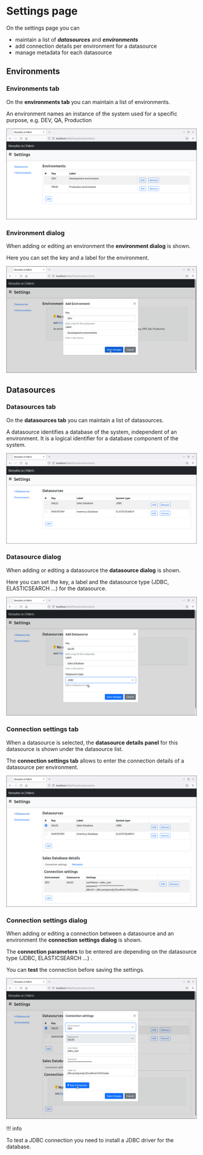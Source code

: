# Settings page

On the settings page you can 

- maintain a list of ___datasources___ and ___environments___
- add connection details per environment for a datasource
- manage metadata for each datasource

## Environments

### Environments tab

On the __environments tab__ you can maintain a list of environments.

An environment names an instance of the system used for a specific purpose, e.g. DEV, QA, Production

[![settings-page-environments]][settings-page-environments]

[settings-page-environments]: settings-page-environments.png

### Environment dialog 

When adding or editing an environment the __environment dialog__ is shown.

Here you can set the key and a label for the environment.

[![settings-page-add-environment]][settings-page-add-environment]

[settings-page-add-environment]: settings-page-add-environment.png


## Datasources

### Datasources tab

On the __datasources tab__ you can maintain a list of datasources.

A datasource identifies a database of the system, independent of an environment. It is a logical identifier for a database component of the system. 

[![settings-page-datasources]][settings-page-datasources]

[settings-page-datasources]: settings-page-datasources.png

### Datasource dialog

When adding or editing a datasource the __datasource dialog__ is shown.

Here you can set the key, a label and the datasource type (JDBC, ELASTICSEARCH ...) for the datasource.

[![settings-page-add-datasource]][settings-page-add-datasource]

[settings-page-add-datasource]: settings-page-add-datasource.png


### Connection settings tab

When a datasource is selected, the __datasource details panel__ for this datasource is shown under the datasource list.

The __connection settings tab__ allows to enter the connection details of a datasource per environment.

[![settings-page-connection-settings-tab]][settings-page-connection-settings-tab]

[settings-page-connection-settings-tab]: settings-page-connection-settings-tab.png

### Connection settings dialog

When adding or editing a connection between a datasource and an environment the __connection settings dialog__ is shown.

The __connection parameters__ to be entered are depending on the datasource type (JDBC, ELASTICSEARCH ...) .

You can __test__ the connection before saving the settings.

[![settings-page-add-connection-settings]][settings-page-add-connection-settings]

[settings-page-add-connection-settings]: settings-page-add-connection-settings.png

!!! info

  To test a JDBC connection you need to install a JDBC driver for the database.  